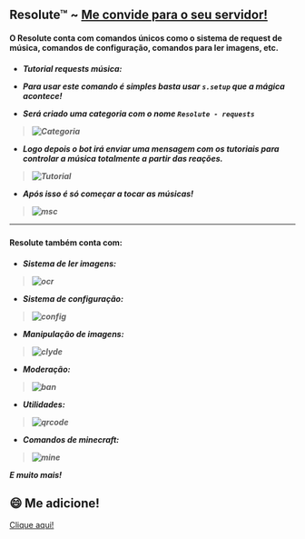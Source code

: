 ## Resolute™ ~ [Me convide para o seu servidor!](www.rstl.ml)

<h4>O Resolute conta com comandos únicos como o sistema de request de música, comandos de configuração, comandos para ler imagens, etc.</h4>

<h5>
  
* Tutorial requests música:

- Para usar este comando é simples basta usar `s.setup` que a mágica acontece!

- Será criado uma categoria com o nome `Resolute - requests`

> ![Categoria](https://cdn.discordapp.com/attachments/869710611502731304/871749948742467634/Screenshot_2.png)

- Logo depois o bot irá enviar uma mensagem com os tutoriais para controlar a música **totalmente** a partir das reações.

> ![Tutorial](https://cdn.discordapp.com/attachments/869710611502731304/871749946985029702/Screenshot_1.png)

- Após isso é só começar a tocar as músicas!

> ![msc](https://cdn.discordapp.com/attachments/869710611502731304/871749947601584159/Screenshot_3.png)

---
  
</h5>
<h4> Resolute também conta com: </h4>
<h5>

- Sistema de ler imagens:

> ![ocr](https://cdn.discordapp.com/attachments/869710611502731304/871753371105755216/unknown.png)

- Sistema de configuração:

> ![config](https://cdn.discordapp.com/attachments/869710611502731304/871752475693154374/unknown.png)

- Manipulação de imagens:

> ![clyde](https://cdn.discordapp.com/attachments/869710611502731304/871751083024855070/unknown.png)

- Moderação: 

> ![ban](https://cdn.discordapp.com/attachments/869710611502731304/871756362672119868/unknown.png)

- Utilidades:

> ![qrcode](https://cdn.discordapp.com/attachments/869710611502731304/871751967230287912/unknown.png)

- Comandos de minecraft:

> ![mine](https://cdn.discordapp.com/attachments/869710611502731304/871752369183027210/unknown.png)
  
E muito mais!
  
</h5>

## 😄 Me adicione!
[Clique aqui!](https://www.resolutebot.xyz/add) 